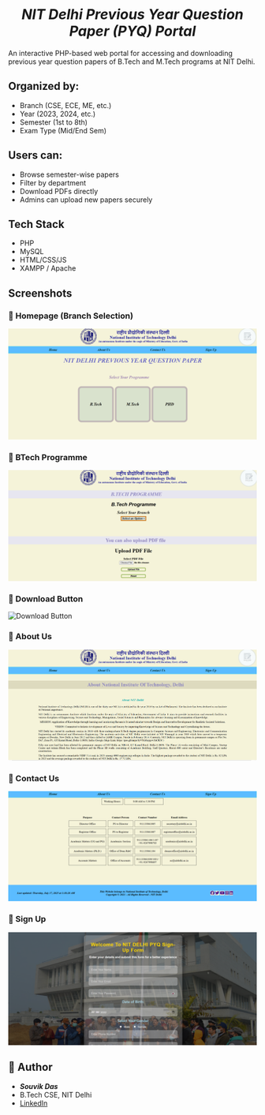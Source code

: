 <h1 align="center">
<strong><em> NIT Delhi Previous Year Question Paper (PYQ) Portal </em></strong>
</h1>

An interactive PHP-based web portal for accessing and downloading previous year question papers of B.Tech and M.Tech programs at NIT Delhi. 

## Organized by:
- Branch (CSE, ECE, ME, etc.)
- Year (2023, 2024, etc.)
- Semester (1st to 8th)
- Exam Type (Mid/End Sem)

## Users can:
- Browse semester-wise papers
- Filter by department
- Download PDFs directly
- Admins can upload new papers securely


## Tech Stack

- PHP
- MySQL
- HTML/CSS/JS
- XAMPP / Apache


## Screenshots

### 🔹 Homepage (Branch Selection)
![Homepage](screenshots/homepage.png)

### 🔹 BTech Programme
![BTech page](screenshots/btech.png)

### 🔹 Download Button
![Download Button](screenshots/upload.png)

### 🔹 About Us
![About Us](screenshots/about_us.png)

### 🔹 Contact Us
![Contact Us](screenshots/contact_us.png)

### 🔹 Sign Up
![Sign Up](screenshots/sign_up.png)


## 🙋 Author

- ***Souvik Das***
- B.Tech CSE, NIT Delhi
- [LinkedIn](https://linkedin.com/in/souvik-das-234ab9338/)
